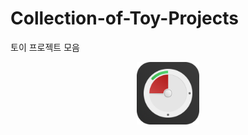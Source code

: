 # Collection-of-Toy-Projects
토이 프로젝트 모음

[<center><img src="./images/miniTimer.png" width="100"></center>](https://apps.apple.com/app/id1618148240)
